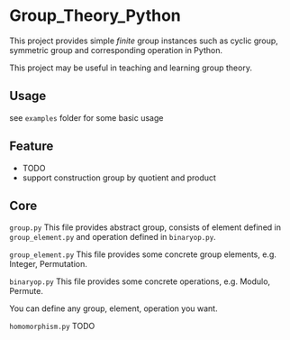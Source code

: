 # Group_Theory_Python
This project provides simple *finite* group instances such as cyclic group, symmetric group and corresponding operation in Python. 

This project may be useful in teaching and learning group theory.

## Usage
see `examples` folder for some basic usage

## Feature
* TODO
* support construction group by quotient and product

## Core 
`group.py`
This file provides abstract group, consists of element defined in `group_element.py` and operation
defined in `binaryop.py`.

`group_element.py`
This file provides some concrete group elements, e.g. Integer, Permutation.

`binaryop.py`
This file provides some concrete operations, e.g. Modulo, Permute.

You can define any group, element, operation you want.

`homomorphism.py` TODO

